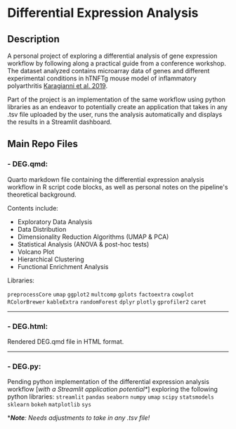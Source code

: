# Differential Expression Analysis 

## Description
A personal project of exploring a differential analysis of gene expression workflow by following along a practical guide from a conference workshop. 
The dataset analyzed contains microarray data of genes and different experimental conditions in hTNFTg mouse model of inflammatory polyarthritis [Karagianni et al. 2019](https://doi.org/10.1371/journal.pcbi.1006933).

Part of the project is an implementation of the same workflow using python libraries as an endeavor to potentially create an application that takes in any .tsv file uploaded by the user, runs the analysis automatically and displays the results in a Streamlit dashboard.

## Main Repo Files
### - DEG.qmd:

  Quarto markdown file containing the differential expression analysis workflow in R script code blocks, as well as personal notes on the pipeline's theoretical background.
  
  Contents include:
  - Exploratory Data Analysis
  - Data Distribution
  - Dimensionality Reduction Algorithms (UMAP & PCA)
  - Statistical Analysis (ANOVA & post-hoc tests)
  - Volcano Plot
  - Hierarchical Clustering
  - Functional Enrichment Analysis

  Libraries:

  `preprocessCore` 
  `umap` 
  `ggplot2` 
  `multcomp` 
  `gplots`
  `factoextra`
  `cowplot`
  `RColorBrewer`
  `kableExtra`
  `randomForest`
  `dplyr`
  `plotly`
  `gprofiler2` 
  `caret`
  
---

### - DEG.html:
  
  Rendered DEG.qmd file in HTML format.
  
---

### - DEG.py:
  
  Pending python implementation of the differential expression analysis workflow [_with a Streamlit application potential*_] exploring the following python libraries:
  `streamlit`
  `pandas`
  `seaborn`
  `numpy`
  `umap`
  `scipy`
  `statsmodels`
  `sklearn`
  `bokeh`
  `matplotlib`
  `sys`

  *_**Note**: Needs adjustments to take in any .tsv file!_
